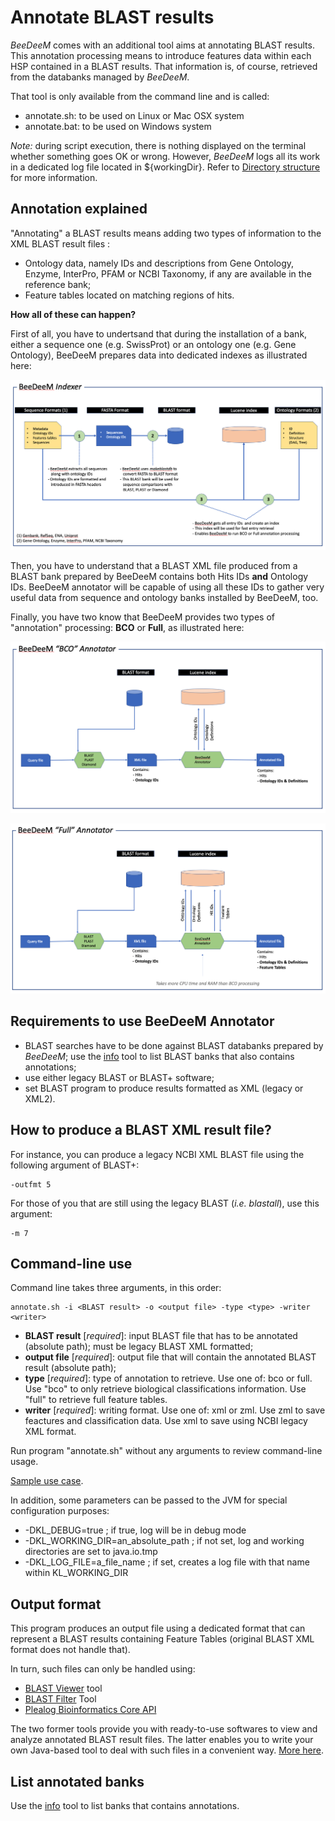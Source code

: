 # Annotate BLAST results

_BeeDeeM_ comes with an additional tool aims at annotating BLAST results. This annotation processing means to introduce features data within each HSP contained in a BLAST results. That information is, of course, retrieved from the databanks managed by _BeeDeeM_.

That tool is only available from the command line and is called:

* annotate.sh: to be used on Linux or Mac OSX system
* annotate.bat: to be used on Windows system

_Note:_ during script execution, there is nothing displayed on the terminal whether something goes OK or wrong. However, _BeeDeeM_ logs all its work in a dedicated log file located in ${workingDir}. Refer to [Directory structure](../installation/directory_structure.md) for more information.

## Annotation explained

"Annotating" a BLAST results means adding two types of information to the XML BLAST result files :

* Ontology data, namely IDs and descriptions from Gene Ontology, Enzyme, InterPro, PFAM or NCBI Taxonomy, if any are available in the reference bank;
* Feature tables located on matching regions of hits.

**How all of these can happen?**

First of all, you have to undertsand that during the installation of a bank, either a sequence one \(e.g. SwissProt\) or an ontology one \(e.g. Gene Ontology\), BeeDeeM prepares data into dedicated indexes as illustrated here:

![](../.gitbook/assets/beedeem-indexer.png)

Then, you have to understand that a BLAST XML file produced from a BLAST bank prepared by BeeDeeM contains both Hits IDs **and** Ontology IDs. BeeDeeM annotator will be capable of using all these IDs to gather very useful data from sequence and ontology banks installed by BeeDeeM, too.

Finally, you have two know that BeeDeeM provides two types of "annotation" processing: **BCO** or **Full**, as illustrated here:

![](../.gitbook/assets/beedeem-bco-annotator.png)

![](../.gitbook/assets/beedeem-full-annotator.png)

## Requirements to use BeeDeeM Annotator

* BLAST searches have to be done against BLAST databanks prepared by _BeeDeeM_; use the [info](list-banks.md) tool to list BLAST banks that also contains annotations;
* use either legacy BLAST or BLAST+ software;
* set BLAST program to produce results formatted as XML \(legacy or XML2\).

## How to produce a BLAST XML result file?

For instance, you can produce a legacy NCBI XML BLAST file using the following argument of BLAST+:

```text
-outfmt 5
```

For those of you that are still using the legacy BLAST \(_i.e. blastall_\), use this argument:

```text
-m 7
```

## Command-line use

Command line takes three arguments, in this order:

```text
annotate.sh -i <BLAST result> -o <output file> -type <type> -writer <writer>
```

* **BLAST result** \[_required_\]: input BLAST file that has to be annotated \(absolute path\); must be legacy BLAST XML formatted; 
* **output file** \[_required_\]: output file that will contain the annotated BLAST result \(absolute path\); 
* **type** \[_required_\]: type of annotation to retrieve. Use one of: bco or full. Use "bco" to only retrieve biological classifications information. Use "full" to retrieve full feature tables.
* **writer** \[_required_\]: writing format. Use one of: xml or zml. Use zml to save feactures and classification data. Use xml to save using NCBI legacy XML format.

Run program "annotate.sh" without any arguments to review command-line usage.

[Sample use case](../installation/test_install/#annotate-a-blast-result).

In addition, some parameters can be passed to the JVM for special configuration purposes:

* -DKL\_DEBUG=true ; if true, log will be in debug mode
* -DKL\_WORKING\_DIR=an\_absolute\_path ; if not set, log and working directories are set to java.io.tmp
* -DKL\_LOG\_FILE=a\_file\_name ; if set, creates a log file with that name within KL\_WORKING\_DIR

## Output format

This program produces an output file using a dedicated format that can represent a BLAST results containing Feature Tables \(original BLAST XML format does not handle that\).

In turn, such files can only be handled using:

* [BLAST Viewer](https://github.com/pgdurand/BlastViewer) tool
* [BLAST Filter](https://github.com/pgdurand/BLAST-Filter-Tool) Tool
* [Plealog Bioinformatics Core API](https://github.com/pgdurand/BeeDeeM/wiki/Explore-annotated-BLAST-results)

The two former tools provide you with ready-to-use softwares to view and analyze annotated BLAST result files. The latter enables you to write your own Java-based tool to deal with such files in a convenient way. [More here](https://github.com/pgdurand/BeeDeeM/wiki/Explore-annotated-BLAST-results).

## List annotated banks

Use the [info](list-banks.md) tool to list banks that contains annotations.

